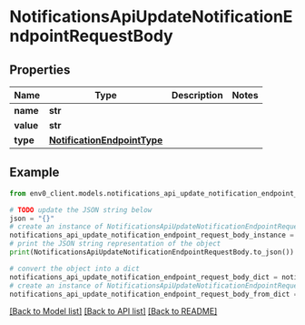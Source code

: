 # NotificationsApiUpdateNotificationEndpointRequestBody


## Properties

Name | Type | Description | Notes
------------ | ------------- | ------------- | -------------
**name** | **str** |  | 
**value** | **str** |  | 
**type** | [**NotificationEndpointType**](NotificationEndpointType.md) |  | 

## Example

```python
from env0_client.models.notifications_api_update_notification_endpoint_request_body import NotificationsApiUpdateNotificationEndpointRequestBody

# TODO update the JSON string below
json = "{}"
# create an instance of NotificationsApiUpdateNotificationEndpointRequestBody from a JSON string
notifications_api_update_notification_endpoint_request_body_instance = NotificationsApiUpdateNotificationEndpointRequestBody.from_json(json)
# print the JSON string representation of the object
print(NotificationsApiUpdateNotificationEndpointRequestBody.to_json())

# convert the object into a dict
notifications_api_update_notification_endpoint_request_body_dict = notifications_api_update_notification_endpoint_request_body_instance.to_dict()
# create an instance of NotificationsApiUpdateNotificationEndpointRequestBody from a dict
notifications_api_update_notification_endpoint_request_body_from_dict = NotificationsApiUpdateNotificationEndpointRequestBody.from_dict(notifications_api_update_notification_endpoint_request_body_dict)
```
[[Back to Model list]](../README.md#documentation-for-models) [[Back to API list]](../README.md#documentation-for-api-endpoints) [[Back to README]](../README.md)


